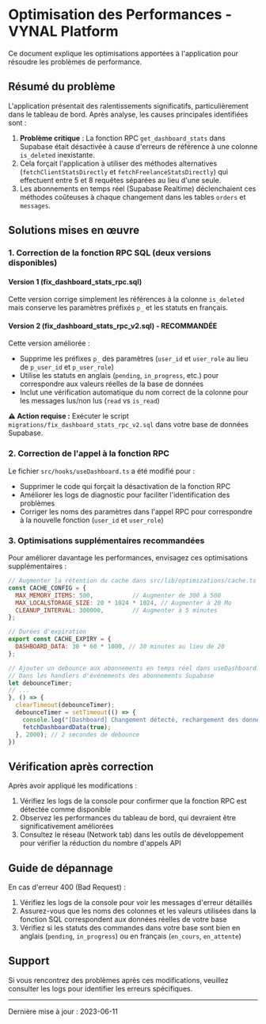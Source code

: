 # Optimisation des Performances - VYNAL Platform

Ce document explique les optimisations apportées à l'application pour résoudre les problèmes de performance.

## Résumé du problème

L'application présentait des ralentissements significatifs, particulièrement dans le tableau de bord. Après analyse, les causes principales identifiées sont :

1. **Problème critique** : La fonction RPC `get_dashboard_stats` dans Supabase était désactivée à cause d'erreurs de référence à une colonne `is_deleted` inexistante.
2. Cela forçait l'application à utiliser des méthodes alternatives (`fetchClientStatsDirectly` et `fetchFreelanceStatsDirectly`) qui effectuent entre 5 et 8 requêtes séparées au lieu d'une seule.
3. Les abonnements en temps réel (Supabase Realtime) déclenchaient ces méthodes coûteuses à chaque changement dans les tables `orders` et `messages`.

## Solutions mises en œuvre

### 1. Correction de la fonction RPC SQL (deux versions disponibles)

#### Version 1 (fix_dashboard_stats_rpc.sql)
Cette version corrige simplement les références à la colonne `is_deleted` mais conserve les paramètres préfixés `p_` et les statuts en français.

#### Version 2 (fix_dashboard_stats_rpc_v2.sql) - RECOMMANDÉE
Cette version améliorée :
- Supprime les préfixes `p_` des paramètres (`user_id` et `user_role` au lieu de `p_user_id` et `p_user_role`)
- Utilise les statuts en anglais (`pending`, `in_progress`, etc.) pour correspondre aux valeurs réelles de la base de données
- Inclut une vérification automatique du nom correct de la colonne pour les messages lus/non lus (`read` vs `is_read`)

**⚠️ Action requise :** Exécuter le script `migrations/fix_dashboard_stats_rpc_v2.sql` dans votre base de données Supabase.

### 2. Correction de l'appel à la fonction RPC

Le fichier `src/hooks/useDashboard.ts` a été modifié pour :
- Supprimer le code qui forçait la désactivation de la fonction RPC
- Améliorer les logs de diagnostic pour faciliter l'identification des problèmes
- Corriger les noms des paramètres dans l'appel RPC pour correspondre à la nouvelle fonction (`user_id` et `user_role`)

### 3. Optimisations supplémentaires recommandées

Pour améliorer davantage les performances, envisagez ces optimisations supplémentaires :

```javascript
// Augmenter la rétention du cache dans src/lib/optimizations/cache.ts
const CACHE_CONFIG = {
  MAX_MEMORY_ITEMS: 500,           // Augmenter de 300 à 500
  MAX_LOCALSTORAGE_SIZE: 20 * 1024 * 1024, // Augmenter à 20 Mo
  CLEANUP_INTERVAL: 300000,        // Augmenter à 5 minutes
};

// Durées d'expiration
export const CACHE_EXPIRY = {
  DASHBOARD_DATA: 30 * 60 * 1000, // 30 minutes au lieu de 20
};

// Ajouter un debounce aux abonnements en temps réel dans useDashboard.ts
// Dans les handlers d'événements des abonnements Supabase
let debounceTimer;
// ...
}, () => {
  clearTimeout(debounceTimer);
  debounceTimer = setTimeout(() => {
    console.log("[Dashboard] Changement détecté, rechargement des données");
    fetchDashboardData(true);
  }, 2000); // 2 secondes de debounce
})
```

## Vérification après correction

Après avoir appliqué les modifications :

1. Vérifiez les logs de la console pour confirmer que la fonction RPC est détectée comme disponible
2. Observez les performances du tableau de bord, qui devraient être significativement améliorées
3. Consultez le réseau (Network tab) dans les outils de développement pour vérifier la réduction du nombre d'appels API

## Guide de dépannage

En cas d'erreur 400 (Bad Request) :
1. Vérifiez les logs de la console pour voir les messages d'erreur détaillés
2. Assurez-vous que les noms des colonnes et les valeurs utilisées dans la fonction SQL correspondent aux données réelles de votre base
3. Vérifiez si les statuts des commandes dans votre base sont bien en anglais (`pending`, `in_progress`) ou en français (`en_cours`, `en_attente`)

## Support

Si vous rencontrez des problèmes après ces modifications, veuillez consulter les logs pour identifier les erreurs spécifiques.

---

Dernière mise à jour : 2023-06-11 